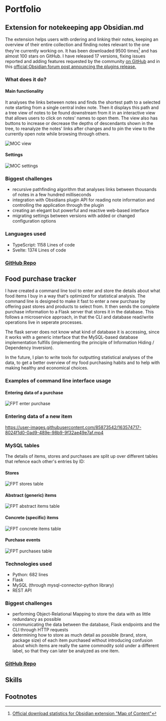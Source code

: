 # Portfolio

## Extension for notekeeping app Obsidian.md

The extension helps users with ordering and linking their notes, keeping an overview of their entire collection and finding notes relevant to the one they're currently working on. It has been downloaded 9500 times[^mocdownloads] and has almost 100 stars on GitHub.
I have released 17 versions, fixing issues reported and adding features requested by the community [on GitHub](https://github.com/Robin-Haupt-1/Obsidian-Map-of-Content/issues?q=+is%3Aissue+-author%3ARobin-Haupt-1+) and in this [official Obsidian forum post announcing the plugins release.](https://forum.obsidian.md/t/map-of-content-plugin-release/25209/4)

### What does it do?

#### Main functionality

It analyses the links between notes and finds the shortest path to a selected note starting from a single central index note. Then it displays this path and a tree view of notes to be found downstream from it in an interactive view that allows users to click on notes' names to open them.
The view also has buttons to increase or decrease the depths of descendants shown in the tree, to reanalyze the notes' links after changes and to pin the view to the currently open note while browsing through others.

<img src="https://raw.githubusercontent.com/Robin-Haupt-1/Obsidian-Map-of-Content/main/doc/2022-04-24%20view%20with%20technology%20tree.png" alt="MOC view" style="max-width:60%"/>


#### Settings

![MOC settings](https://raw.githubusercontent.com/Robin-Haupt-1/Obsidian-Map-of-Content/main/doc/2022-04-24%20settings.png)


### Biggest challenges

- recursive pathfinding algorithm that analyses links between thousands of notes in a few hundred milliseconds
- integration with Obsidians plugin API for reading note information and controlling the application through the plugin
- creating an elegant but powerful and reactive web-based interface
- migrating settings between versions with added or changed configuration options


### Languages used

- TypeScript: 1158 Lines of code
- Svelte: 1374 Lines of code

### [GitHub Repo](https://github.com/Robin-Haupt-1/Obsidian-Map-of-Content)


## Food purchase tracker

I have created a command line tool to enter and store the details about what food items I buy in a way that's optimized for statistical analysis. The command line is designed to make it fast to enter a new purchase by offering past stores and products to select from. It then sends the complete purchase information to a Flask server that stores it in the database. This follows a microservice approach, in that the CLI and database read/write operations live in seperate processes.

The flask server does not know what kind of database it is accessing, since it works with a generic interface that the MySQL-based database implementation fulfills (implementing the principle of Information Hiding / Dependency Inversion).

In the future, I plan to write tools for outputting statistical analyses of the data, to get a better overview of my food purchasing habits and to help with making healthy and economical choices.

### Examples of command line interface usage

#### Entering data of a purchase

![FPT enter purchase](https://raw.githubusercontent.com/Robin-Haupt-1/Food-purchases-tracking-and-analysis/main/doc/cli-screenshot-m%C3%BCsli.png)

### Entering data of a new item

https://user-images.githubusercontent.com/85873542/163574717-8024f1d0-0ad9-489e-98b9-9f32ae49e7af.mp4

### MySQL tables

The details of items, stores and purchases are split up over different tables that refence each other's entries by ID:

#### Stores
![FPT stores table](https://github.com/Robin-Haupt-1/Food-purchases-tracking-and-analysis/blob/main/doc/2022-04-15-stores-table.png)

#### Abstract (generic) items
![FPT abstract items table](https://github.com/Robin-Haupt-1/Food-purchases-tracking-and-analysis/blob/main/doc/2022-04-15-abstract-items-table.png)

#### Concrete (specific) items
![FPT concrete items table](https://github.com/Robin-Haupt-1/Food-purchases-tracking-and-analysis/blob/main/doc/2022-04-15-concrete-items-table.png)

#### Purchase events
![FPT purchases table](https://github.com/Robin-Haupt-1/Food-purchases-tracking-and-analysis/blob/main/doc/2022-04-24-purchases_table.png)



### Technologies used

- Python: 682 lines
- Flask
- MySQL (through mysql-connector-python library)
- REST API

### Biggest challenges

- performing Object-Relational Mapping to store the data with as little redundancy as possible
- communicating the data between the database, Flask endpoints and the CLI through HTTP requests
- determining how to store as much detail as possible (brand, store, package size) of each item purchased without introducing confusion about which items are really the same commodity sold under a different label, so that they can later be analyzed as one item.

### [GitHub Repo](https://github.com/Robin-Haupt-1/Food-purchases-tracking-and-analysis)


## Skills

## Footnotes

[^mocdownloads]: [Official download statistics for Obsidian extension "Map of Content"](https://github.com/obsidianmd/obsidian-releases/blob/b389b36debc012a93e52ae09a77be9cadbfcd050/community-plugin-stats.json#L6166)

[^autosyncreviews]:
